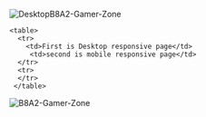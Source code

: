  ![DesktopB8A2-Gamer-Zone](https://github.com/SIFAT-AOC/B8A2-Gamer-Zone/assets/97013103/54853be2-e8d5-47a5-b56c-ecca2e501121)
``` 
<table>
  <tr>
    <td>First is Desktop responsive page</td>
     <td>second is mobile responsive page</td>
  </tr>
  <tr>
  </tr>
 </table>

```
 ![B8A2-Gamer-Zone](https://github.com/SIFAT-AOC/B8A2-Gamer-Zone/assets/97013103/4e8fd9a0-ddfc-4353-8efe-e54ce7f01695)
